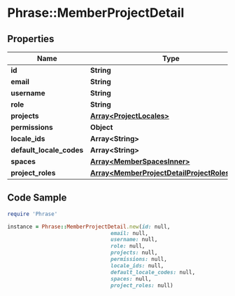 # Phrase::MemberProjectDetail

## Properties

Name | Type | Description | Notes
------------ | ------------- | ------------- | -------------
**id** | **String** |  | [optional] 
**email** | **String** |  | [optional] 
**username** | **String** |  | [optional] 
**role** | **String** |  | [optional] 
**projects** | [**Array&lt;ProjectLocales&gt;**](ProjectLocales.md) |  | [optional] 
**permissions** | **Object** |  | [optional] 
**locale_ids** | **Array&lt;String&gt;** |  | [optional] 
**default_locale_codes** | **Array&lt;String&gt;** |  | [optional] 
**spaces** | [**Array&lt;MemberSpacesInner&gt;**](MemberSpacesInner.md) |  | [optional] 
**project_roles** | [**Array&lt;MemberProjectDetailProjectRolesInner&gt;**](MemberProjectDetailProjectRolesInner.md) |  | [optional] 

## Code Sample

```ruby
require 'Phrase'

instance = Phrase::MemberProjectDetail.new(id: null,
                                 email: null,
                                 username: null,
                                 role: null,
                                 projects: null,
                                 permissions: null,
                                 locale_ids: null,
                                 default_locale_codes: null,
                                 spaces: null,
                                 project_roles: null)
```


